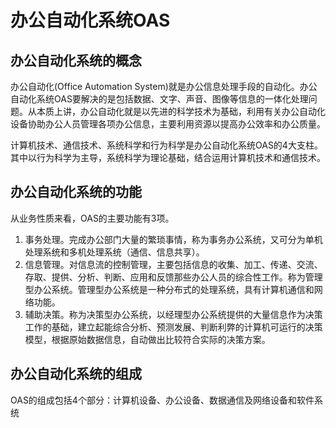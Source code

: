 # 办公自动化系统OAS


## 办公自动化系统的概念

办公自动化(Office Automation System)就是办公信息处理手段的自动化。办公自动化系统OAS要解决的是包括数据、文字、声音、图像等信息的一体化处理问题。从本质上讲，办公自动化就是以先进的科学技术为基础，利用有关办公自动化设备协助办公人员管理各项办公信息，主要利用资源以提高办公效率和办公质量。

计算机技术、通信技术、系统科学和行为科学是办公自动化系统OAS的4大支柱。其中以行为科学为主导，系统科学为理论基础，结合运用计算机技术和通信技术。 


## 办公自动化系统的功能

从业务性质来看，OAS的主要功能有3项。

1. 事务处理。完成办公部门大量的繁琐事情，称为事务办公系统，又可分为单机处理系统和多机处理系统（通信、信息共享）。 
2. 信息管理。对信息流的控制管理，主要包括信息的收集、加工、传递、交流、存取、提供、分析、判断、应用和反馈那些办公人员的综合性工作。称为管理型办公系统。管理型办公系统是一种分布式的处理系统，具有计算机通信和网络功能。 
3. 辅助决策。称为决策型办公系统，以经理型办公系统提供的大量信息作为决策工作的基础，建立起能综合分析、预测发展、判断利弊的计算机可运行的决策模型，根据原始数据信息，自动做出比较符合实际的决策方案。 

## 办公自动化系统的组成

OAS的组成包括4个部分：计算机设备、办公设备、数据通信及网络设备和软件系统





